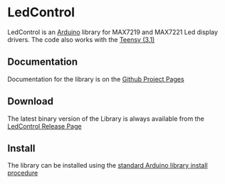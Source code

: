 # LedControl

LedControl is an [Arduino](http://arduino.cc) library for MAX7219 and MAX7221 Led display drivers.
The code also works with the [Teensy (3.1)](https://www.pjrc.com/teensy/)

## Documentation

Documentation for the library is on the [Github Project Pages](http://wayoda.github.io/LedControl/)

## Download

The latest binary version of the Library is always available from the
[LedControl Release Page](https://github.com/wayoda/LedControl/releases)

## Install

The library can be installed using the [standard Arduino library install procedure](http://arduino.cc/en/Guide/Libraries)
